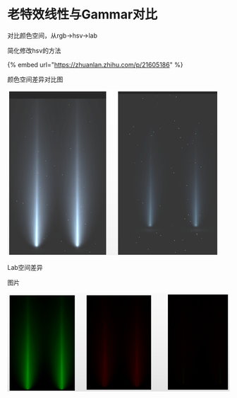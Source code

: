 # 老特效线性与Gammar对比

对比颜色空间，从rgb-&gt;hsv-&gt;lab

简化修改hsv的方法

{% embed url="https://zhuanlan.zhihu.com/p/21605186" %}

颜色空间差异对比图



![&#x56FE;&#x7247;1&#xFF1A;Gamma&#x7A7A;&#x95F4;&#x4E0E;Linear&#x7A7A;&#x95F4;](../../../.gitbook/assets/image%20%286%29.png)

Lab空间差异

图片

![Lab&#x7A7A;&#x95F4;&#x5DEE;&#x5F02;&#x5DE6;&#x5230;&#x53F3;&#x4F9D;&#x6B21;&#x4E3A;L,a,b&#x5206;&#x91CF;&#x7684;&#x5DEE;&#x5F02;](../../../.gitbook/assets/image%20%287%29.png)







